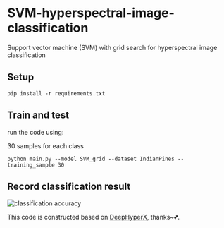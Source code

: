 # SVM-hyperspectral-image-classification
Support vector machine (SVM) with grid search for hyperspectral image classification

## Setup
`pip install -r requirements.txt`

## Train and test
run the code using:

30 samples for each class

`python main.py --model SVM_grid --dataset IndianPines --training_sample 30`


## Record classification result
![classification accuracy](https://github.com/immortal13/SVM-hyperspectral-image-classification/assets/44193495/ad5ffb6f-8148-4198-9eb7-6ce2c7b68baf)

This code is constructed based on [DeepHyperX](https://github.com/nshaud/DeepHyperX), thanks~💕.
